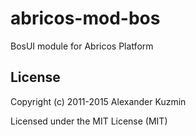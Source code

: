 # abricos-mod-bos

BosUI module for Abricos Platform


## License
Copyright (c) 2011-2015 Alexander Kuzmin

Licensed under the MIT License (MIT)